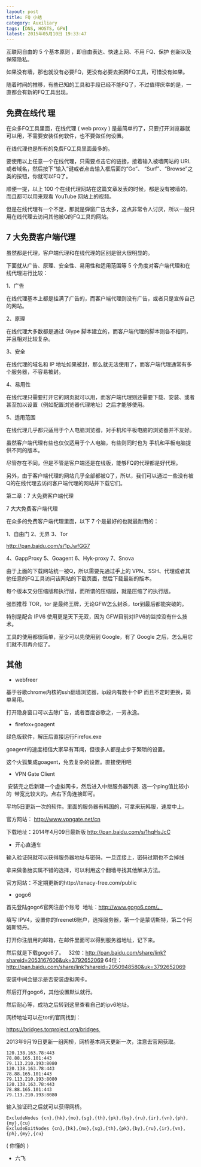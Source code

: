 ```yaml
---
layout: post
title: FQ 小结
category: Auxiliary
tags: [DNS, HOSTS, GFW]
latest: 2015年05月10日 19:33:47
---
```


互联网自由的 5 个基本原则 ，即自由表达、快速上网、不用 FQ、保护 创新以及保障隐私。

如果没有墙，那也就没有必要FQ，更没有必要去折腾FQ工具，可惜没有如果。

随着时间的推移，有些已知的工具和手段已经不能FQ了，不过值得庆幸的是，一直都会有新的FQ工具出现。

免费在线代 理 
-

在众多FQ工具里面，在线代理 ( web proxy ) 是最简单的了，只要打开浏览器就可以用，不需要安装任何软件，也不要做任何设置。

在线代理也是所有的免费FQ工具里面最多的。

要使用以上任意一个在线代理，只需要点击它的链接，接着输入被墙网站的 URL 或者域名，然后按下“输入”键或者点击输入框后面的“Go”、 “Surf”、“Browse”之类的按钮，你就可以FQ了。

顺便一提，以上 100 个在线代理网站在这篇文章发表的时候，都是没有被墙的，而且都可以用来观看 YouTube 网站上的视频。

但是在线代理有一个不足，那就是弹窗广告太多，这点非常令人讨厌，所以一般只用在线代理去访问其他被Q的FQ工具的网站。 

7 大免费客户端代理
-

虽然都是代理，客户端代理和在线代理的区别是很大很明显的。

下面就从广告、原理、安全性、易用性和适用范围等 5 个角度对客户端代理和在线代理进行比较：

1、广告 

在线代理基本上都是挂满了广告的，而客户端代理则没有广告，或者只是宣传自己的网站。

2、原理

在线代理大多数都是通过 Glype 脚本建立的，而客户端代理的脚本则各不相同，并且相对比较复杂。

3、安全 

在线代理的域名和 IP 地址如果被封，那么就无法使用了，而客户端代理通常有多个服务器，不容易被封。

4、易用性

在线代理只需要打开它的网页就可以用，而客户端代理则还需要下载、安装、或者甚至加以设置（例如配置浏览器代理地址）之后才能够使用。

5、适用范围

在线代理几乎都只适用于个人电脑浏览器，对手机和平板电脑的浏览器并不友好。

虽然客户端代理有些也仅仅适用于个人电脑，有些则同时也为 手机和平板电脑提供不同的版本。

尽管存在不同，但是不管是客户端还是在线版，能够FQ的代理都是好代理。

另外，由于客户端代理的网站几乎全部都被Q了，所以，我们可以通过一些没有被Q的在线代理去访问客户端代理的网站并下载它们。


第二章：7 大免费客户端代理

7 大大免费客户端代理

在众多的免费客户端代理里面，以下 7 个是最好的也就最耐用的：

1、自由门
2、无界
3、Tor

http://pan.baidu.com/s/1pJwfGG7

4、GappProxy
5、Goagent
6、Hyk-proxy
7、Snova

由于上面的下载网站统一被Q，所以需要先通过手上的 VPN、SSH、代理或者其他任意的FQ工具访问该网站的下载页面，然后下载最新的版本。

每个版本又分压缩版和执行版，而所谓的压缩版，就是压缩了的执行版。

强烈推荐 TOR，tor 是最终王牌，无论GFW怎么封杀，tor到最后都能突破的。

特别是配合 IPV6 使用更是天下无双，因为 GFW目前对IPV6的监控没有什么技术。

工具的使用都很简单，至少可以先使用到 Google，有了 Google 之后，怎么用它们就不用再介绍了。

其他
-

- webfreer
 

基于谷歌chrome内核的ssh翻墙浏览器，ip段内有数十个IP 而且不定时更换，简单易用。

打开隐身窗口可以去除广告，或者百度谷歌之，一劳永逸。

- firefox+goagent

绿色版软件，解压后直接运行Firefox.exe

goagent的速度相信大家早有耳闻，但很多人都是止步于繁琐的设置。

这个火狐集成goagent，免去复杂的设置。直接使用吧

- VPN Gate Client

 安装完之后新建一个虚拟网卡，然后进入中继服务器列表. 选一个ping值比较小的  带宽比较大的。点右下角连接即可。

平均5日更新一次的软件。里面的服务器有韩国的，可拿来玩韩服，速度中上。

官方网站： http://www.vpngate.net/cn

下载地址：2014年4月09日最新版  http://pan.baidu.com/s/1hqHsJcC

- 开心直通车

输入验证码就可以获得服务器地址与密码，一旦连接上，密码过期也不会掉线

拿来做备胎实属不错的选择，可以利用这个翻墙寻找其他解决方法。

官方网站：不定期更新的http://tenacy-free.com/public

- gogo6

首先登陆gogo6官网注册个账号  地址：http://www.gogo6.com/。

填写 IPV4，设置你的freenet6账户，选择服务器，第一个是蒙切斯特，第二个阿姆斯特丹。

打开你注册用的邮箱，在邮件里面可以得到服务器地址，记下来。

然后就是下载gogo6了。
 
32位：http://pan.baidu.com/share/link?shareid=2053167606&uk=3792652069
64位：http://pan.baidu.com/share/link?shareid=2050948580&uk=3792652069

安装中间会提示是否安装虚拟网卡。

然后打开gogo6，其他设置默认就行。

然后耐心等，成功之后转到这里查看自己的ipv6地址。

网桥地址可以在tor的官网找到：

https://bridges.torproject.org/bridges 

2013年9月19日更新一组网桥，网桥基本两天更新一次，注意去官网获取。

```
120.138.163.78:443
78.88.165.101:443
79.113.210.193:8080
120.138.163.78:443
78.88.165.101:443
79.113.210.193:8080
120.138.163.78:443
78.88.165.101:443
79.113.210.193:8080
```

输入验证码之后就可以获得网桥。

```
ExcludeNodes {cn},{hk},{mo},{sg},{th},{pk},{by},{ru},{ir},{vn},{ph},{my},{cu}
ExcludeExitNodes {cn},{hk},{mo},{sg},{th},{pk},{by},{ru},{ir},{vn},{ph},{my},{cu}
```
( 你懂的 )

- 六飞
